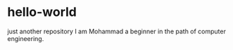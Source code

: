 # hello-world
just another repository
I am Mohammad a beginner in the path of computer engineering.
